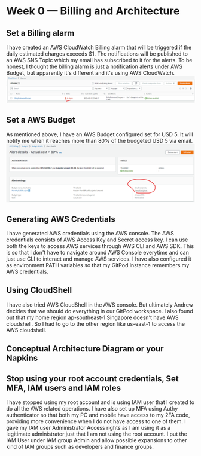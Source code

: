 # Week 0 — Billing and Architecture
## Set a Billing alarm
I have created an AWS CloudWatch Billing alarm that will be triggered if the daily estimated charges exceeds $1. The notifications will be published to an AWS SNS Topic which my email has subscribed to it for the alerts. To be honest, I thought the billing alarm is just a notification alerts under AWS Budget, but apparently it's different and it's using AWS CloudWatch.
![AWS CloudWatch Billing Alarm](./assets/cloudwatchbillingalarm.png)

## Set a AWS Budget
As mentioned above, I have an AWS Budget configured set for USD 5. It will notify me when it reaches more than 80% of the budgeted USD 5 via email.
![AWS Budget with alert](./assets/awsbudgetalert.png)

## Generating AWS Credentials
I have generated AWS credentials using the AWS console. The AWS credentials consists of AWS Access Key and Secret access key. I can use both the keys to access AWS services through AWS CLI and AWS SDK. This is so that I don't have to navigate around AWS Console everytime and can just use CLI to interact and manage AWS services. I have also configured it as environment PATH variables so that my GitPod instance remembers my AWS credentials.

## Using CloudShell 
I have also tried AWS CloudShell in the AWS console. But ultimately Andrew decides that we should do everything in our GitPod workspace. I also found out that my home region ap-southeast-1 Singapore doesn't have AWS cloudshell. So I had to go to the other region like us-east-1 to access the AWS cloudshell.

## Conceptual Architecture Diagram or your Napkins


## Stop using your root account credentials, Set MFA, IAM users and IAM roles
I have stopped using my root account and is using IAM user that I created to do all the AWS related operations. I have also set up MFA using Authy authenticator so that both my PC and mobile have access to my 2FA code, providing more convenience when I do not have access to one of them. I gave my IAM user Administrator Access rights as I am using it as a legitimate administrator just that I am not using the root account. I put the IAM User under IAM group Admin and allow possible expansions to other kind of IAM groups such as developers and finance groups.